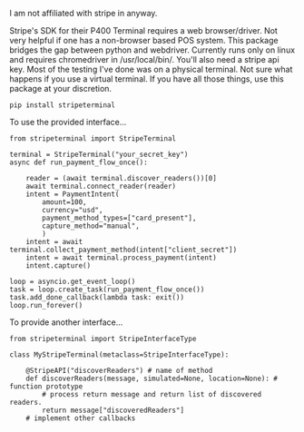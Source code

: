 I am not affiliated with stripe in anyway.

Stripe's SDK for their P400 Terminal requires a web browser/driver. Not very helpful
if one has a non-browser based POS system. This package bridges the gap between
python and webdriver. Currently runs only on linux and requires chromedriver in /usr/local/bin/. 
You'll also need a stripe api key. Most of the testing I've done was on a physical terminal.
Not sure what happens if you use a virtual terminal. If you have all those things, use this package
at your discretion.

`pip install stripeterminal`

To use the provided interface...

```
from stripeterminal import StripeTerminal

terminal = StripeTerminal("your_secret_key")
async def run_payment_flow_once():
    
    reader = (await terminal.discover_readers())[0]
    await terminal.connect_reader(reader)
    intent = PaymentIntent(
        amount=100,
        currency="usd",
        payment_method_types=["card_present"],
        capture_method="manual",
        )
    intent = await terminal.collect_payment_method(intent["client_secret"])
    intent = await terminal.process_payment(intent)
    intent.capture()

loop = asyncio.get_event_loop()
task = loop.create_task(run_payment_flow_once())
task.add_done_callback(lambda task: exit())
loop.run_forever()
```

To provide another interface...

```
from stripeterminal import StripeInterfaceType

class MyStripeTerminal(metaclass=StripeInterfaceType):
  
    @StripeAPI("discoverReaders") # name of method
    def discoverReaders(message, simulated=None, location=None): # function prototype
        # process return message and return list of discovered readers.
        return message["discoveredReaders"]
    # implement other callbacks
```
